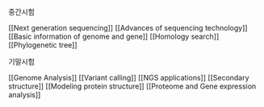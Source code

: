 중간시험

[[Next generation sequencing]]
[[Advances of sequencing technology]]
[[Basic information of genome and gene]]
[[Homology search]]
[[Phylogenetic tree]]

기말시험

[[Genome Analysis]]
[[Variant calling]]
[[NGS applications]]
[[Secondary structure]]
[[Modeling protein structure]]
[[Proteome and Gene expression analysis]]
